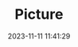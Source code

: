 ---
weight: 1
images:
- /images/edited/193.jpeg
title: Picture
date: 2023-11-11 11:41:29
tags: [luminar neo,work,24-70mm F2.8 DG DN | Art 019,ILCE-7M3,25.4]
---